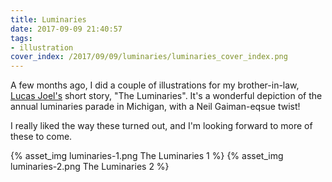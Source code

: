 ```yaml
---
title: Luminaries
date: 2017-09-09 21:40:57
tags:
- illustration
cover_index: /2017/09/09/luminaries/luminaries_cover_index.png
---
```

A few months ago, I did a couple of illustrations for my brother-in-law, [Lucas Joel's](https://www.lvjwriting.com/) short story, "The Luminaries". It's a wonderful depiction of the annual luminaries parade in Michigan, with a Neil Gaiman-eqsue twist!

I really liked the way these turned out, and I'm looking forward to more of these to come.

{% asset_img luminaries-1.png The Luminaries 1 %}
{% asset_img luminaries-2.png The Luminaries 2 %}
